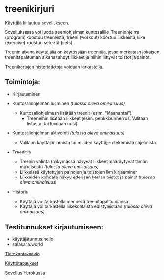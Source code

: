 # treenikirjuri

Käyttäjä kirjautuu sovellukseen. 

Sovelluksessa voi luoda treeniohjelman kuntosalille. Treeniohjelma (program) koostuu treeneistä, treeni (workout) koostuu liikkeistä, liike (exercise) koostuu seteistä (sets).

Treenin aikana käyttäjällä on käytössään treenitila, jossa merkataan jokaisen treenitapahtuman aikana tehdyt liikkeet ja niihin liittyvät toistot ja painot.

Treenikertojen historiatietoja voidaan tarkastella.

## Toimintoja:

* Kirjautuminen
- Kuntosaliohjelman luominen *(tulossa oleva ominaisuus)*
	* Kuntosaliohjelmaan lisätään treenit (esim. "Maanantai")
		* Treeneihin lisätään liikkeet (esim. penkkipunnerrus. Valitaan listasta, tai luodaan uusi)

- Kuntosaliohjelman aktivointi *(tulossa oleva ominaisuus)*
	* Valitaan käyttäjän omista tai muiden käyttäjien tekemistä ohjelmista

- Treenitila
	* Treenin valinta (näkymässä näkyvät liikkeet määräytyvät tämän mukaisesti) *(tulossa oleva ominaisuus)*
	* Liikkeissä käytettyjen painojen ja toistojen lkm kirjaaminen
	* Liikkeiden kohdalla näkyy edellisen kerran toistot ja painot *(tulossa oleva ominaisuus)*

- Historia
	* Käyttäjä voi tarkastella menneitä treenitapahtumiansa
	* Käyttäjä voi tarkastella liikekohtaista edistymistään *(tulossa oleva ominaisuus)*

## Testitunnukset kirjautumiseen:
* käyttäjätunnus:hello
* salasana:world

[Tietokantakaavio](../master/documentation/dbdiagram.png)

[Käyttötapaukset](../master/documentation/usecases.md)

[Sovellus Herokussa](https://treenikirjuri.herokuapp.com/)

